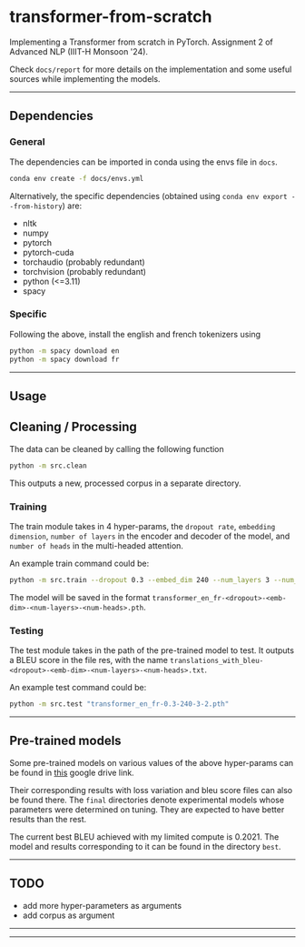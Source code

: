# transformer-from-scratch
Implementing a Transformer from scratch in PyTorch. Assignment 2 of Advanced NLP (IIIT-H Monsoon '24). 

Check `docs/report` for more details on the implementation and some useful sources while implementing the models. 
___
## Dependencies
### General
The dependencies can be imported in conda using the envs file in `docs`. 
```sh
conda env create -f docs/envs.yml
```

Alternatively, the specific dependencies (obtained using `conda env export --from-history`) are:
- nltk
- numpy
- pytorch
- pytorch-cuda
- torchaudio (probably redundant)
- torchvision (probably redundant)
- python (<=3.11)
- spacy

### Specific

Following the above, install the english and french tokenizers using
```sh
python -m spacy download en
python -m spacy download fr
```
___
## Usage
## Cleaning / Processing
The data can be cleaned by calling the following function
```sh
python -m src.clean
```
This outputs a new, processed corpus in a separate directory. 

### Training
The train module takes in 4 hyper-params, the `dropout rate`, `embedding dimension`, `number of layers` in the encoder and decoder of the model, and `number of heads` in the multi-headed attention. 

An example train command could be:
```sh
python -m src.train --dropout 0.3 --embed_dim 240 --num_layers 3 --num_heads 2
```
The model will be saved in the format `transformer_en_fr-<dropout>-<emb-dim>-<num-layers>-<num-heads>.pth`. 

### Testing
The test module takes in the path of the pre-trained model to test. It outputs a BLEU score in the file res, with the name `translations_with_bleu-<dropout>-<emb-dim>-<num-layers>-<num-heads>.txt`. 

An example test command could be:
```sh
python -m src.test "transformer_en_fr-0.3-240-3-2.pth"
```
___
## Pre-trained models
Some pre-trained models on various values of the above hyper-params can be found in [this](https://drive.google.com/drive/folders/1b8qnuLzz-PF50hJpnwir4tJ5jSFRlZSX?usp=sharing) google drive link. 

Their corresponding results with loss variation and bleu score files can also be found there. 
The `final` directories denote experimental models whose parameters were determined on tuning. They are expected to have better results than the rest. 

The current best BLEU achieved with my limited compute is 0.2021. The model and results corresponding to it can be found in the directory `best`. 
___
## TODO
- add more hyper-parameters as arguments
- add corpus as argument

___
___
